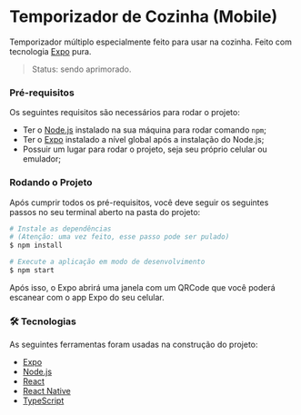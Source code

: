 # Temporizador de Cozinha (Mobile)
Temporizador múltiplo especialmente feito para usar na cozinha. Feito com tecnologia [Expo](https://expo.io/) pura.

> Status: sendo aprimorado.

### Pré-requisitos
Os seguintes requisitos são necessários para rodar o projeto:

- Ter o [Node.js](https://nodejs.org/en/) instalado na sua máquina para rodar comando ```npm```;
- Ter o  [Expo](https://expo.io/) instalado a nível global após a instalação do Node.js;
- Possuir um lugar para rodar o projeto, seja seu próprio celular ou emulador;

### Rodando o Projeto
Após cumprir todos os pré-requisitos, você deve seguir os seguintes passos no seu terminal aberto na pasta do projeto:
```bash
# Instale as dependências
# (Atenção: uma vez feito, esse passo pode ser pulado)
$ npm install

# Execute a aplicação em modo de desenvolvimento
$ npm start
```

Após isso, o Expo abrirá uma janela com um QRCode que você poderá escanear com o app Expo do seu celular.

### 🛠 Tecnologias
As seguintes ferramentas foram usadas na construção do projeto:
- [Expo](https://expo.io/)
- [Node.js](https://nodejs.org/en/)
- [React](https://pt-br.reactjs.org/)
- [React Native](https://reactnative.dev/)
- [TypeScript](https://www.typescriptlang.org/)

